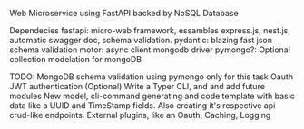 Web Microservice using FastAPI backed by NoSQL Database

Dependecies
fastapi: micro-web framework, essambles express.js, nest.js, automatic swagger doc, schema validation. pydantic: blazing fast json schema validation motor: async client mongodb driver pymongo?: Optional collection modelation for mongoDB

TODO:
MongoDB schema validation using pymongo only for this task
Oauth JWT authentication (Optional)
Write a Typer CLI, and and add future modules
New model, cli-command generating and code template with basic data like a UUID and TimeStamp fields. Also creating it's respective api crud-like endpoints.
External plugins, like an Oauth, Caching, Logging
